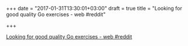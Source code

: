 +++
date = "2017-01-31T13:30:01+03:00"
draft = true
title = "Looking for good quality Go exercises - web  #reddit"

+++

<p><a href="https://t.co/y2LwX9mQPc">Looking for good quality Go exercises - web  #reddit</a></p>
